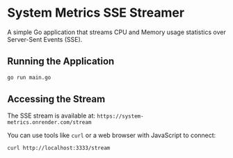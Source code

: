 # System Metrics SSE Streamer

A simple Go application that streams CPU and Memory usage statistics over Server-Sent Events (SSE).

## Running the Application

```bash
go run main.go
```

## Accessing the Stream

The SSE stream is available at: `https://system-metrics.onrender.com/stream`

You can use tools like `curl` or a web browser with JavaScript to connect:

```bash
curl http://localhost:3333/stream
```


